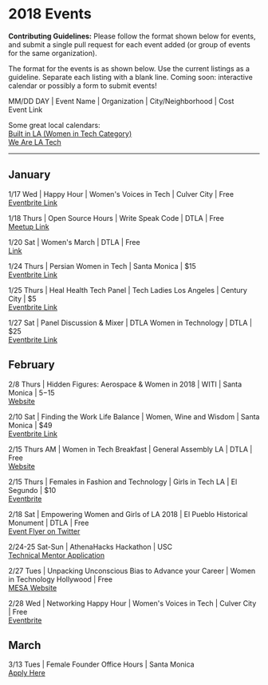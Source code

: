 # 2018 Events  

**Contributing Guidelines:** Please follow the format shown below for events, and submit a single pull request for each event added (or group of events for the same organization).

The format for the events is as shown below. Use the current listings as a guideline. Separate each listing with a blank line. Coming soon: interactive calendar or possibly a form to submit events!

MM/DD DAY | Event Name | Organization | City/Neighborhood | Cost  
Event Link

Some great local calendars:  
[Built in LA (Women in Tech Category)](https://www.builtinla.com/events?f[0]=cats%3A125)  
[We Are LA Tech](http://wearelatech.com/calendar/)  

<hr>

## January  
1/17 Wed | Happy Hour | Women's Voices in Tech | Culver City | Free  
[Eventbrite Link](https://www.eventbrite.com/e/womens-voices-in-tech-happy-hour-with-special-guest-cassie-betts-tickets-41340952903)

1/18 Thurs | Open Source Hours | Write Speak Code | DTLA | Free  
[Meetup Link](https://www.meetup.com/Write-Speak-Code-Los-Angeles/events/246028489/)

1/20 Sat | Women's March | DTLA | Free  
[Link](http://womensmarchla.org/)

1/24 Thurs | Persian Women in Tech | Santa Monica | $15  
[Eventbrite Link](https://www.eventbrite.com/e/persian-women-in-tech-la-january-2018-tickets-41501425882?aff=ehomecard)

1/25 Thurs | Heal Health Tech Panel | Tech Ladies Los Angeles | Century City | $5  
[Eventbrite Link](https://www.eventbrite.com/e/tech-ladies-los-angeles-x-heal-health-tech-panel-tickets-41514531080)

1/27 Sat | Panel Discussion & Mixer | DTLA Women in Technology | DTLA | $25  
[Eventbrite Link](https://www.eventbrite.com/e/dtla-women-in-technology-panel-discussion-mixer-tickets-40135689929?aff=erellivmlt)


## February  

2/8 Thurs | Hidden Figures: Aerospace & Women in 2018 | WITI | Santa Monica | $5-$15  
[Website](https://www.witi.com/networks/losangeles/events/3268/Hidden-Figures:-Aerospace-&-Women-in-2018/)  

2/10 Sat | Finding the Work Life Balance | Women, Wine and Wisdom | Santa Monica | $49  
[Eventbrite Link](https://www.eventbrite.com/e/women-wine-and-wisdom-finding-the-work-life-balance-tickets-40800115243?aff=BiLA)  

2/15 Thurs AM | Women in Tech Breakfast | General Assembly LA | DTLA | Free  
[Website](https://generalassemb.ly/education/women-in-tech-breakfast/los-angeles/45083)  

2/15 Thurs | Females in Fashion and Technology | Girls in Tech LA | El Segundo | $10  
[Eventbrite](https://www.eventbrite.com/e/techstyle-girls-in-tech-present-females-in-fashion-technology-tickets-41533617167)  

2/18 Sat | Empowering Women and Girls of LA 2018 | El Pueblo Historical Monument | DTLA | Free  
[Event Flyer on Twitter](https://twitter.com/pwnerchelsea/status/951142487690588160)

2/24-25 Sat-Sun | AthenaHacks Hackathon | USC  
[Technical Mentor Application](https://projectathena.typeform.com/to/pOXci5)  

2/27 Tues | Unpacking Unconscious Bias to Advance your Career | Women in Technology Hollywood | Free  
[MESA Website](http://www.mesalliance.org/conferences/smart-content-west-2018?page=with-workshop)  

2/28 Wed | Networking Happy Hour | Women's Voices in Tech | Culver City | Free  
[Eventbrite](https://www.eventbrite.com/e/womens-voices-in-tech-happy-hour-tickets-42591806239?aff=es2)  


## March
3/13 Tues | Female Founder Office Hours | Santa Monica  
[Apply Here](https://www.femalefounder.org/join-us-los-angeles)
